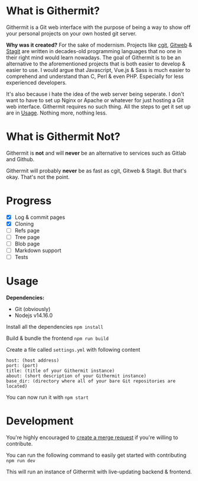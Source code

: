 # What is Githermit?
Githermit is a Git web interface with the purpose of being a way to show off your personal projects on your own hosted git server.

**Why was it created?**
For the sake of modernism.
Projects like [cgit](https://git.zx2c4.com/cgit/), [Gitweb](https://repo.or.cz/git.git/tree/HEAD:/gitweb) & [Stagit](https://codemadness.org/stagit.html) are written in decades-old programming languages that no one in their right mind would learn nowadays.
The goal of Githermit is to be an alternative to the aforementioned projects that is both easier to develop & easier to use.
I would argue that Javascript, Vue.js & Sass is much easier to comprehend and understand than C, Perl & even PHP. Especially for less experienced developers.

It's also because i hate the idea of the web server being seperate. I don't want to have to set up Nginx or Apache or whatever for just hosting a Git web interface.
Githermit requires no such thing. All the steps to get it set up are in [Usage](#Usage). Nothing more, nothing less.

# What is Githermit Not?
Githermit is **not** and will **never** be an alternative to services such as Gitlab and Github.

Githermit will probably **never** be as fast as cgit, Gitweb & Stagit. But that's okay. That's not the point.

# Progress
- [x] Log & commit pages
- [x] Cloning
- [ ] Refs page
- [ ] Tree page
- [ ] Blob page
- [ ] Markdown support
- [ ] Tests

# Usage

**Dependencies:**
- Git (obviously)
- Nodejs v14.16.0

Install all the dependencies
`npm install`

Build & bundle the frontend
`npm run build`

Create a file called `settings.yml` with following content
```
host: (host address)
port: (port)
title: (title of your Githermit instance)
about: (short description of your Githermit instance)
base_dir: (directory where all of your bare Git repositories are located)
```

You can now run it with
`npm start`

# Development
You're highly encouraged to [create a merge request](https://gitlab.com/HampusMat/githermit/-/merge_requests/new) if you're willing to contribute.

You can run the following command to easily get started with contributing
`npm run dev`

This will run an instance of Githermit with live-updating backend & frontend.